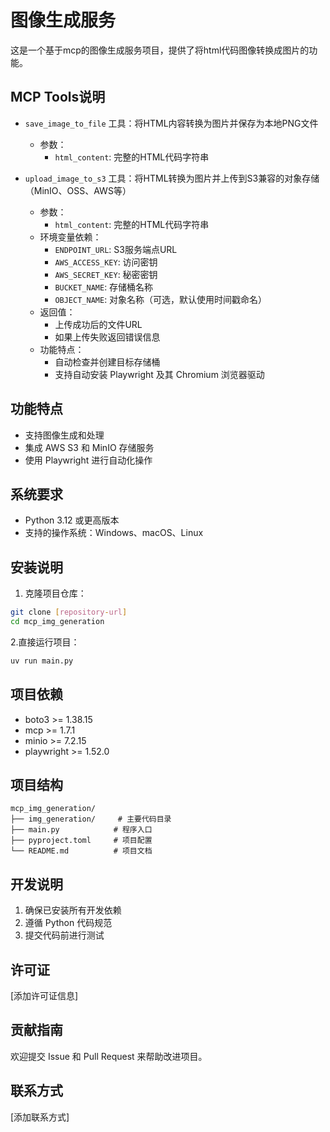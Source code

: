 # 图像生成服务

这是一个基于mcp的图像生成服务项目，提供了将html代码图像转换成图片的功能。

## MCP Tools说明
- `save_image_to_file` 工具：将HTML内容转换为图片并保存为本地PNG文件
  - 参数：
    - `html_content`: 完整的HTML代码字符串


- `upload_image_to_s3` 工具：将HTML转换为图片并上传到S3兼容的对象存储（MinIO、OSS、AWS等）
  - 参数：
    - `html_content`: 完整的HTML代码字符串
  - 环境变量依赖：
    - `ENDPOINT_URL`: S3服务端点URL
    - `AWS_ACCESS_KEY`: 访问密钥
    - `AWS_SECRET_KEY`: 秘密密钥
    - `BUCKET_NAME`: 存储桶名称
    - `OBJECT_NAME`: 对象名称（可选，默认使用时间戳命名）
  - 返回值：
    - 上传成功后的文件URL
    - 如果上传失败返回错误信息
  - 功能特点：
    - 自动检查并创建目标存储桶
    - 支持自动安装 Playwright 及其 Chromium 浏览器驱动

## 功能特点
- 支持图像生成和处理
- 集成 AWS S3 和 MinIO 存储服务
- 使用 Playwright 进行自动化操作

## 系统要求

- Python 3.12 或更高版本
- 支持的操作系统：Windows、macOS、Linux

## 安装说明

1. 克隆项目仓库：
```bash
git clone [repository-url]
cd mcp_img_generation
```

2.直接运行项目：
```bash
uv run main.py
```

## 项目依赖

- boto3 >= 1.38.15
- mcp >= 1.7.1
- minio >= 7.2.15
- playwright >= 1.52.0

## 项目结构

```
mcp_img_generation/
├── img_generation/     # 主要代码目录
├── main.py            # 程序入口
├── pyproject.toml     # 项目配置
└── README.md          # 项目文档
```

## 开发说明

1. 确保已安装所有开发依赖
2. 遵循 Python 代码规范
3. 提交代码前进行测试

## 许可证

[添加许可证信息]

## 贡献指南

欢迎提交 Issue 和 Pull Request 来帮助改进项目。

## 联系方式

[添加联系方式]
